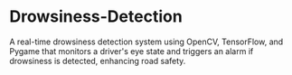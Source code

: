 # Drowsiness-Detection
A real-time drowsiness detection system using OpenCV, TensorFlow, and Pygame that monitors a driver's eye state and triggers an alarm if drowsiness is detected, enhancing road safety.
